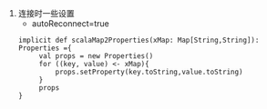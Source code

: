 1. 连接时一些设置
   * autoReconnect=true
   ```
   implicit def scalaMap2Properties(xMap: Map[String,String]): Properties ={
        val props = new Properties()
        for ((key, value) <- xMap){
            props.setProperty(key.toString,value.toString)
        }
        props
   }
   ```
